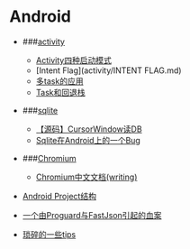 # Android
 - ###[activity](activity/README.md)
   - [Activity四种启动模式](activity/Activity四种启动模式.md)
   - [Intent Flag](activity/INTENT FLAG.md)
   - [多task的应用](activity/多TASK的应用.md)
   - [Task和回退栈](activity/Task和回退栈.md)

 - ###[sqlite](sqlite/README.md)
   - [【源码】CursorWindow读DB](sqlite/从源码看ANDROID中SQLITE是怎么通过CURSORWINDOW读DB的.md)
   - [Sqlite在Android上的一个Bug](sqlite/SQLITE在ANDROID上的一个BUG.md)
 - ###[Chromium](chromnium/README.md)
   - [Chromium中文文档(writing)](https://www.gitbook.com/book/ahangchen/chromium_doc_zh)
   

 - [Android Project结构](Android_project结构.md)
 
 - [一个由Proguard与FastJson引起的血案](一个由PROGUARD与FASTJSON引起的血案.md)
 
 - [琐碎的一些tips](note.md)
